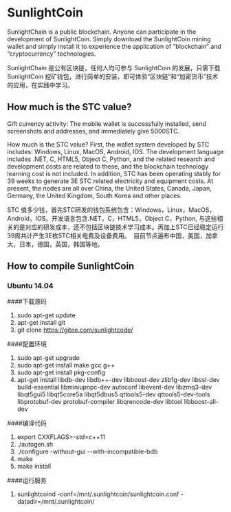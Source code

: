 # SunlightCoin
SunlightChain is a public blockchain. Anyone can participate in the development of SunlightCoin. Simply download the SunlightCoin mining wallet and simply install it to experience the application of “blockchain” and “cryptocurrency” technologies.

SunlightChain 是公有区块链，任何人均可参与 SunlightCoin 的发展，只需下载 SunlightCoin 挖矿钱包，进行简单的安装，即可体验“区块链”和“加密货币”技术的应用，在实践中学习。

## How much is the STC value?
Gift currency activity: The mobile wallet is successfully installed, send screenshots and addresses, and immediately give 5000STC.

How much is the STC value? First, the wallet system developed by STC includes: Windows, Linux, MacOS, Android, IOS. The development language includes .NET, C, HTML5, Object C, Python, and the related research and development costs are related to these, and the blockchain technology learning cost is not included. In addition, STC has been operating stably for 39 weeks to generate 3E STC related electricity and equipment costs.
At present, the nodes are all over China, the United States, Canada, Japan, Germany, the United Kingdom, South Korea and other places.

STC 值多少钱，首先STC研发的钱包系统包含：Windows，Linux，MacOS，Android，IOS。开发语言包含.NET，C，HTML5，Object C，Python, 与这些相关的是对应的研发成本，还不包括区块链技术学习成本。再加上STC已经稳定运行39周共计产生3E枚STC相关电费及设备费用。
 目前节点遍布中国，美国，加拿大，日本，德国，英国，韩国等地。

## How to compile SunlightCoin
### Ubuntu 14.04
####下载源码
1. sudo apt-get update
2. apt-get install git
3. git clone https://gitee.com/sunlightcode/

####配置环境
1. sudo apt-get upgrade
2. sudo apt-get install make gcc g++
3. sudo apt-get install pkg-config
4. apt-get install libdb-dev libdb++-dev libboost-dev zlib1g-dev libssl-dev build-essential libminiupnpc-dev autoconf libevent-dev libzmq3-dev libqt5gui5 libqt5core5a libqt5dbus5 qttools5-dev qttools5-dev-tools libprotobuf-dev protobuf-compiler libqrencode-dev libtool libboost-all-dev

####编译代码
1. export CXXFLAGS=-std=c++11
2. ./autogen.sh
3. ./configure -without-gui --with-incompatible-bdb
4. make
5. make install

####运行服务
1. sunlightcoind  -conf=/mnt/.sunlightcoin/sunlightcoin.conf  -datadir=/mnt/.sunlightcoin/

